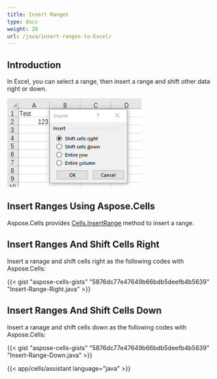 ```yaml
---
title: Insert Ranges
type: docs
weight: 20
url: /java/insert-ranges-to-Excel/
---
```


## **Introduction**

In Excel, you can select a range, then insert a range and shift other data right or down.

**![Shift options](InsertRange.png)**

## **Insert Ranges Using Aspose.Cells**

Aspose.Cells provides [Cells.InsertRange](https://reference.aspose.com/cells/java/com.aspose.cells/cells#insertRange-com.aspose.cells.CellArea-int-) method to insert a range.

## **Insert Ranges And Shift Cells Right**

Insert a ranage and shift cells right as the following codes with Aspose.Cells:

{{< gist "aspose-cells-gists" "5876dc77e47649b66bdb5deefb4b5639" "Insert-Range-Right.java" >}}

## **Insert Ranges And Shift Cells Down**

Insert a ranage and shift cells down as the following codes with Aspose.Cells:

{{< gist "aspose-cells-gists" "5876dc77e47649b66bdb5deefb4b5639" "Insert-Range-Down.java" >}}

{{< app/cells/assistant language="java" >}}